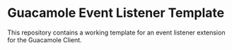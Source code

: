 # Guacamole Event Listener Template
This repository contains a working template for an event listener extension
for the Guacamole Client.

